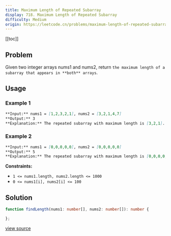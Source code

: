 ```yaml
---
title: Maximum Length of Repeated Subarray
display: 718. Maximum Length of Repeated Subarray
difficulty: Medium
origin: https://leetcode.cn/problems/maximum-length-of-repeated-subarray
---
```


[[toc]]

## Problem

Given two integer arrays nums1 and nums2, return `the maximum length of a subarray that appears in **both** arrays`.

## Usage

### Example 1

```md
**Input:** nums1 = [1,2,3,2,1], nums2 = [3,2,1,4,7]
**Output:** 3
**Explanation:** The repeated subarray with maximum length is [3,2,1].
```

### Example 2

```md
**Input:** nums1 = [0,0,0,0,0], nums2 = [0,0,0,0,0]
**Output:** 5
**Explanation:** The repeated subarray with maximum length is [0,0,0,0,0].
```

**Constraints:**

- <code>1 &lt;= nums1.length, nums2.length &lt;= 1000</code>
- <code>0 &lt;= nums1[i], nums2[i] &lt;= 100</code>

## Solution

```ts
function findLength(nums1: number[], nums2: number[]): number {

};
```

[view source](https://leetcode.cn/problems/maximum-length-of-repeated-subarray)
